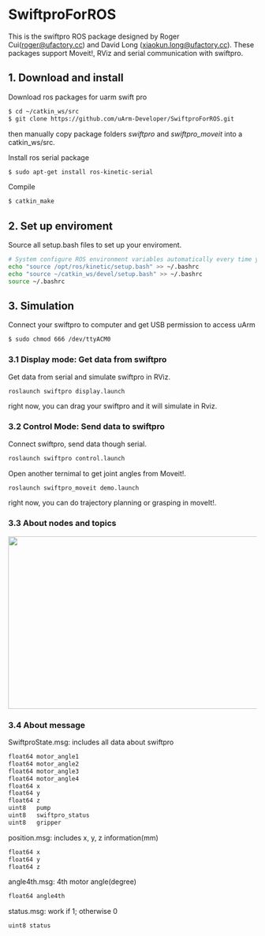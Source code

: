 # SwiftproForROS
This is the swiftpro ROS package designed by Roger Cui(roger@ufactory.cc) and David Long (xiaokun.long@ufactory.cc).
These packages support Moveit!, RViz and serial communication with swiftpro.

## 1. Download and install
Download ros packages for uarm swift pro
```bash
$ cd ~/catkin_ws/src
$ git clone https://github.com/uArm-Developer/SwiftproForROS.git
```
then manually copy package folders *swiftpro* and *swiftpro_moveit* into a catkin_ws/src.

Install ros serial package
```bash
$ sudo apt-get install ros-kinetic-serial
```

Compile
```bash
$ catkin_make
```

## 2. Set up enviroment
Source all setup.bash files to set up your enviroment.
```bash
# System configure ROS environment variables automatically every time you open a ternimal
echo "source /opt/ros/kinetic/setup.bash" >> ~/.bashrc
echo "source ~/catkin_ws/devel/setup.bash" >> ~/.bashrc
source ~/.bashrc
```

## 3. Simulation
Connect your swiftpro to computer and get USB permission to access uArm
```bash
$ sudo chmod 666 /dev/ttyACM0
```

### 3.1 Display mode: Get data from swiftpro
Get data from serial and simulate swiftpro in RViz.
```bash
roslaunch swiftpro display.launch
```
right now, you can drag your swiftpro and it will simulate in Rviz.

### 3.2 Control Mode: Send data to swiftpro
Connect swiftpro, send data though serial.
```bash
roslaunch swiftpro control.launch
```
Open another ternimal to get joint angles from Moveit!.
```bash
roslaunch swiftpro_moveit demo.launch
```
right now, you can do trajectory planning or grasping in moveIt!.

### 3.3 About nodes and topics
<img src="http://obmqyor62.bkt.clouddn.com/swift.jpg" width = "780" height = "350" />

### 3.4 About message
SwiftproState.msg: includes all data about swiftpro
```bash
float64 motor_angle1
float64 motor_angle2
float64 motor_angle3
float64 motor_angle4
float64 x
float64 y
float64 z
uint8   pump
uint8   swiftpro_status
uint8   gripper
```
position.msg: includes x, y, z information(mm)
```bash
float64 x
float64 y
float64 z
```
angle4th.msg: 4th motor angle(degree)
```bash
float64 angle4th
```
status.msg: work if 1; otherwise 0
```bash
uint8 status
```
